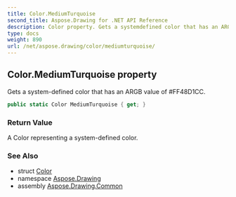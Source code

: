 ```yaml
---
title: Color.MediumTurquoise
second_title: Aspose.Drawing for .NET API Reference
description: Color property. Gets a systemdefined color that has an ARGB value of FF48D1CC
type: docs
weight: 890
url: /net/aspose.drawing/color/mediumturquoise/
---
```

## Color.MediumTurquoise property

Gets a system-defined color that has an ARGB value of #FF48D1CC.

```csharp
public static Color MediumTurquoise { get; }
```

### Return Value

A Color representing a system-defined color.

### See Also

* struct [Color](../)
* namespace [Aspose.Drawing](../../color/)
* assembly [Aspose.Drawing.Common](../../../)


